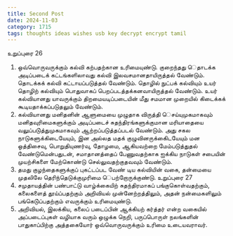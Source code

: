 ```yaml
---
title: Second Post
date: 2024-11-03
category: 1715
tags: thoughts ideas wishes usb key decrypt encrypt tamil
---
```

உறுப்புரை 26
1. ஒவ்வொருவருக்கும் கல்வி கற்பதற்கான உரிமையுண்டு. குறைந்தது ெதாடக்க அடிப்படைக் கட்டங்களிலாவது கல்வி இலவசமானதாயிருத்தல் வேண்டும். தொடக்கக் கல்வி கட்டாயப்படுத்தல் வேண்டும். தொழில் நுட்பக் கல்வியும் உயர் தொழிற் கல்வியும் பொதுவாகப் பெறப்படத்தக்கனவாயிருத்தல் வேண்டும். உயர் கல்வியானது யாவருக்கும் திறமையடிப்படையின் மீது சமமான முறையில் கிடைக்கக் கூடியதாக்கப்படுதலும் வேண்டும்.
2. கல்வியானது மனிதனின் ஆளுமையை முழுதாக விருத்தி ெசய்யுமுகமாகவும் மனிதவுரிமைகளுக்கும் அடிப்படைச் சுதந்திரங்களுக்குமான மரியாதையை வலுப்படு்த்துமுகமாகவும் ஆற்றப்படுத்தப்படல் வேண்டும். அது சகல நாடுகளுக்கிடையேயும், இன அல்லத மதக் குழுவினருக்கிைடயேயும் மன ஒத்திசைவு, பொறுதியுணர்வு, தோழமை, ஆகியவற்றை மேம்படுத்துதல் வேண்டுமென்பதுடன், சமாதானத்தைப் பேணுவதற்காக ஐக்கிய நாடுகள் சபையின் முயற்சிகளை மேற்கொண்டு செல்லுவதற்குதவவும் வேண்டும்.
3. தமது குழந்தைகளுக்குப் புகட்டப்பட வேண் டிய கல்வியின் வகை, தன்மையை முதலிலே தெரிந்தெடுக்குமுரிமை ெபற்றோருக்குண்டு.
உறுப்புரை 27
1. சமுதாயத்தின் பண்பாட்டு வாழ்க்கையிற் சுதந்திரமாகப் பங்குகொள்வதற்கும், கலைகளைத் தூய்ப்பதற்கும் அறிவியல் முன்னேற்றத்திலும், அதன் நன்மைகளிலும் பங்கெடு்ப்பதற்கும் எவருக்கும் உரிமையுண்டு.
2. அறிவியல், இலக்கிய, கலைப் படைப்பின் ஆக்கியற் கர்த்தர் என்ற வகையில் அப்படைப்புகள் வழியாக வரும் ஒழுக்க நெறி, பருப்பொருள் நலங்களின் பாதுகாப்பிற்கு அத்தகையோர் ஒவ்வொருவருக்கும் உரிமை உடையவராவர்.
